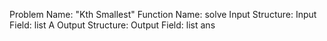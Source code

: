 Problem Name: "Kth Smallest"
Function Name: solve
Input Structure:
Input Field: list<int> A
Output Structure:
Output Field: list<int> ans